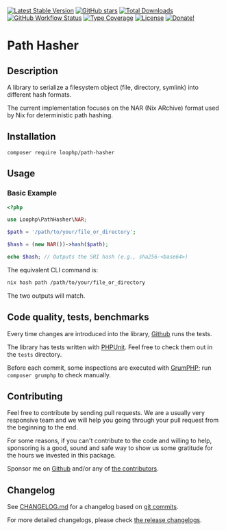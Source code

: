 [![Latest Stable Version][latest stable version]][1]
[![GitHub stars][github stars]][1] [![Total Downloads][total downloads]][1]
[![GitHub Workflow Status][github workflow status]][2]
[![Type Coverage][type coverage]][4] [![License][license]][1]
[![Donate!][donate github]][5]

# Path Hasher

## Description

A library to serialize a filesystem object (file, directory, symlink) into
different hash formats.

The current implementation focuses on the NAR (Nix ARchive) format used by Nix
for deterministic path hashing.

## Installation

`composer require loophp/path-hasher`

## Usage

### Basic Example

```php
<?php

use Loophp\PathHasher\NAR;

$path = '/path/to/your/file_or_directory';

$hash = (new NAR())->hash($path);

echo $hash; // Outputs the SRI hash (e.g., sha256-<base64>)
```

The equivalent CLI command is:

```bash
nix hash path /path/to/your/file_or_directory
```

The two outputs will match.

## Code quality, tests, benchmarks

Every time changes are introduced into the library, [Github][2] runs the tests.

The library has tests written with [PHPUnit][35]. Feel free to check them out in
the `tests` directory.

Before each commit, some inspections are executed with [GrumPHP][36]; run
`composer grumphp` to check manually.

## Contributing

Feel free to contribute by sending pull requests. We are a usually very
responsive team and we will help you going through your pull request from the
beginning to the end.

For some reasons, if you can't contribute to the code and willing to help,
sponsoring is a good, sound and safe way to show us some gratitude for the hours
we invested in this package.

Sponsor me on [Github][5] and/or any of [the contributors][6].

## Changelog

See [CHANGELOG.md][43] for a changelog based on [git commits][44].

For more detailed changelogs, please check [the release changelogs][45].

[1]: https://packagist.org/packages/loophp/path-hasher
[2]: https://github.com/loophp/path-hasher/actions
[4]: https://shepherd.dev/github/loophp/path-hasher
[5]: https://github.com/sponsors/drupol
[6]: https://github.com/loophp/path-hasher/graphs/contributors
[latest stable version]:
  https://img.shields.io/packagist/v/loophp/path-hasher.svg?style=flat-square
[github stars]:
  https://img.shields.io/github/stars/loophp/path-hasher.svg?style=flat-square
[total downloads]:
  https://img.shields.io/packagist/dt/loophp/path-hasher.svg?style=flat-square
[github workflow status]:
  https://img.shields.io/github/actions/workflow/status/loophp/path-hasher/tests.yml?branch=main&style=flat-square
[type coverage]:
  https://img.shields.io/badge/dynamic/json?style=flat-square&color=color&label=Type%20coverage&query=message&url=https%3A%2F%2Fshepherd.dev%2Fgithub%2Floophp%2Fpath-hasher%2Fcoverage
[license]:
  https://img.shields.io/packagist/l/loophp/path-hasher.svg?style=flat-square
[donate github]:
  https://img.shields.io/badge/Sponsor-Github-brightgreen.svg?style=flat-square
[34]: https://github.com/loophp/path-hasher/issues
[35]: https://www.phpunit.de/
[36]: https://github.com/phpro/grumphp
[38]: https://github.com/phpstan/phpstan
[39]: https://github.com/vimeo/psalm
[43]: https://github.com/loophp/path-hasher/blob/main/CHANGELOG.md
[44]: https://github.com/loophp/path-hasher/commits/main
[45]: https://github.com/loophp/path-hasher/releases
